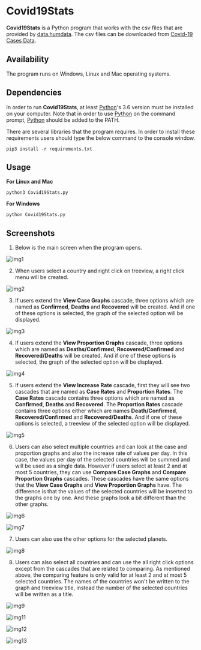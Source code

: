 # Covid19Stats

**Covid19Stats** is a Python program that works with the csv files that are provided by [data.humdata](https://data.humdata.org). The csv files can be downloaded from [Covid-19 Cases Data](https://github.com/CSSEGISandData/COVID-19).

## Availability
 
The program runs on Windows, Linux and Mac operating systems.

## Dependencies

In order to run **Covid19Stats**, at least [Python](https://www.python.org/)'s 3.6 version must be installed on your computer. Note that in order to use [Python](https://www.python.org/) on the command prompt, [Python](https://www.python.org/) should be added to the PATH.

There are several libraries that the program requires. In order to install these requirements users should type the below command to the console window.

```
pip3 install -r requirements.txt
```

## Usage

**For Linux and Mac**

```
python3 Covid19Stats.py
```

**For Windows**
```
python Covid19Stats.py
```

## Screenshots

1. Below is the main screen when the program opens.

![img1](https://user-images.githubusercontent.com/29302909/79031212-e5983800-7ba5-11ea-8076-f92407430f6c.png)

2. When users select a country and right click on treeview, a right click menu will be created. 

![img2](https://user-images.githubusercontent.com/29302909/79031421-2e9cbc00-7ba7-11ea-806f-ef3500110653.png)

3. If users extend the **View Case Graphs** cascade, three options which are named as **Confirmed**, **Deaths** and **Recovered** will be created. And if one of these options is selected, the graph of the selected option will be displayed.

![img3](https://user-images.githubusercontent.com/29302909/78509888-19d0ba80-779a-11ea-8d75-edcdafa036d1.png)

4. If users extend the **View Proportion Graphs** cascade, three options which are named as **Deaths/Confirmed**, **Recovered/Confirmed** and **Recovered/Deaths** will be created. And if one of these options is selected, the graph of the selected option will be displayed.

![img4](https://user-images.githubusercontent.com/29302909/78509889-1ccbab00-779a-11ea-8b97-7843259880ff.png)

5. If users extend the **View Increase Rate** cascade, first they will see two cascades that are named as **Case Rates** and **Proportion Rates**. The **Case Rates** cascade contains three options which are named as **Confirmed**, **Deaths** and **Recovered**. The **Proportion Rates** cascade contains three options either which are names **Death/Confirmed**, **Recovered/Confirmed** and **Recovered/Deaths**. And if one of these options is selected, a treeview of the selected option will be displayed.

![img5](https://user-images.githubusercontent.com/29302909/78509893-1fc69b80-779a-11ea-9852-effecb211e92.png)

6. Users can also select multiple countries and can look at the case and proportion graphs and also the increase rate of values per day. In this case, the values per day of the selected countries will be summed and will be used as a single data. However if users select at least 2 and at most 5 countries, they can use **Compare Case Graphs** and **Compare Proportion Graphs** cascades. These cascades have the same options that the **View Case Graphs** and **View Proportion Graphs** have. The difference is that the values of the selected countries will be inserted to the graphs one by one. And these graphs look a bit different than the other graphs.

![img6](https://user-images.githubusercontent.com/29302909/79031419-2ba1cb80-7ba7-11ea-9ab4-8e0d0c522f56.png)

![img7](https://user-images.githubusercontent.com/29302909/78509904-2ead4e00-779a-11ea-834a-5d7e0ce99958.png)

7. Users can also use the other options for the selected planets.

![img8](https://user-images.githubusercontent.com/29302909/78509907-3240d500-779a-11ea-9ae1-5029f086ace6.png)

8. Users can also select all countries and can use the all right click options except from the cascades that are related to comparing. As mentioned above, the comparing feature is only valid for at least 2 and at most 5 selected countries. The names of the countries won't be written to the graph and treeview title, instead the number of the selected countries will be written as a title.

![img9](https://user-images.githubusercontent.com/29302909/79031213-e7fa9200-7ba5-11ea-9690-b72867c3103e.png)

![img11](https://user-images.githubusercontent.com/29302909/78509919-44227800-779a-11ea-95b8-fac42b7087e4.png)

![img12](https://user-images.githubusercontent.com/29302909/78509920-47b5ff00-779a-11ea-9234-1909aeca9566.png)

![img13](https://user-images.githubusercontent.com/29302909/78509923-4b498600-779a-11ea-9f9e-4b437fa97a98.png)
